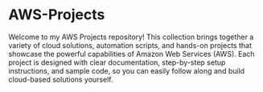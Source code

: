 # AWS-Projects
Welcome to my AWS Projects repository! This collection brings together a variety of cloud solutions, automation scripts, and hands-on projects that showcase the powerful capabilities of Amazon Web Services (AWS). Each project is designed with clear documentation, step-by-step setup instructions, and sample code, so you can easily follow along and build cloud-based solutions yourself.
